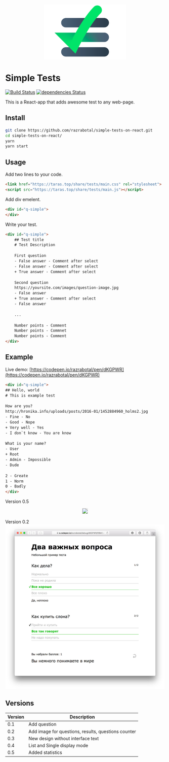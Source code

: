 <div align="center">
    <img src="presentation/present-logo.jpg" alt="Simple tests logo" width="260">
</div>


# Simple Tests
 

[![Build Status](https://travis-ci.org/razrabotal/simple-tests-on-react.svg?branch=master)](https://travis-ci.org/razrabotal/simple-tests-on-react)
[![dependencies Status](https://david-dm.org/razrabotal/simple-tests-on-react/status.svg)](https://david-dm.org/razrabotal/simple-tests-on-react) 

This is a React-app that adds awesome test to any web-page. 

## Install

```bash
git clone https://github.com/razrabotal/simple-tests-on-react.git
cd simple-tests-on-react/
yarn
yarn start
```

## Usage

Add two lines to your code.
```html
<link href="https://taras.top/share/tests/main.css" rel="stylesheet">
<script src="https://taras.top/share/tests/main.js"></script>
```

Add div emelent. 
```html
<div id="q-simple">
</div>
```

Write your test.
```html
<div id="q-simple">
    ## Test title
    # Test Description
    
    First question
    - False answer - Comment after select
    - False answer - Comment after select
    + True answer - Comment after select
    
    Second question
    https://yoursite.com/images/question-image.jpg
    - False answer 
    + True answer - Comment after select
    - False answer
    
    ...
    
    Number points - Comment
    Number points - Commnet
    Number points - Comment   
</div>
```

## Example
Live demo: [https://codepen.io/razrabotal/pen/dKGPWR](https://codepen.io/razrabotal/pen/dKGPWR)

```html
<div id="q-simple">
## Hello, world
# This is example test

How are you?
http://hronika.info/uploads/posts/2016-01/1452884960_holms2.jpg
- Fine - No
- Good - Nope
+ Very well - Yes
- I don`t know - You are know

What is your name? 
- User
+ Root
- Admin - Impossible
- Dude

2 - Greate
1 - Norm
0 - Badly
</div>
```

Version 0.5
<p align="center">
  <img style="box-shadow: 0 0 0 1px #ddd;" src="https://taras.top/share/tests/preview.gif"/>
</p>

Version 0.2
![alt text](presentation/example.jpg "Example test")

## Versions

Version | Description
------------ | -------------
0.1 | Add question
0.2 | Add image for questions, results, questions counter
0.3 | New design without interface text 
0.4 | List and Single display mode 
0.5 | Added statistics

